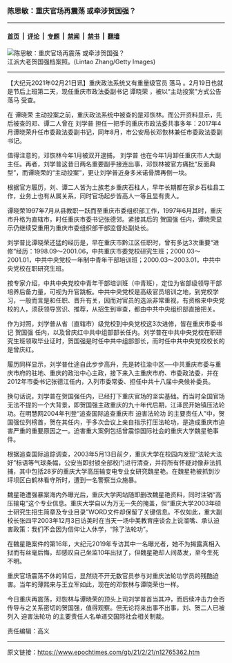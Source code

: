 ### 陈思敏：重庆官场再震荡 或牵涉贺国强？

---

#### [首页](../../../..?n12765362) &nbsp;|&nbsp; [评论](../../../../../epoch-comment?n12765362) &nbsp;|&nbsp; [专题](../../../../../epoch-special?n12765362) &nbsp;|&nbsp; [禁闻](../../../../../epoch-news?n12765362) &nbsp;|&nbsp; [禁书](../../../../../books?n12765362) &nbsp;|&nbsp; [翻墙](https://github.com/gfw-breaker/nogfw/blob/master/README.md?n12765362)


<div><img alt="陈思敏：重庆官场再震荡 或牵涉贺国强？" class="attachment-djy_600_400 size-djy_600_400 wp-post-image" src="https://i.epochtimes.com/assets/uploads/2017/09/20170919-hctammylin_he_guoqiang-GettyImages-141296161-1-600x400.jpg"/>
<div class="caption">
 江派大老贺国强档案照。(Lintao Zhang/Getty Images)
</div></div><hr/><div class="post_content" id="artbody" itemprop="articleBody">
 <!-- article content begin -->
 <p>
  【大纪元2021年02月21日讯】重庆政法系统又有重量级官员
  <ok href="https://www.epochtimes.com/gb/tag/%E8%90%BD%E9%A9%AC.html">
   落马
  </ok>
  。2月19日也就是节后上班第二天，现任重庆市政法委副书记
  <ok href="https://www.epochtimes.com/gb/tag/%E8%B0%AD%E6%99%93%E8%8D%A3.html">
   谭晓荣
  </ok>
  ，被以“主动投案”方式公告
  <ok href="https://www.epochtimes.com/gb/tag/%E8%90%BD%E9%A9%AC.html">
   落马
  </ok>
  受查。
 </p>
 <p>
  在
  <ok href="https://www.epochtimes.com/gb/tag/%E8%B0%AD%E6%99%93%E8%8D%A3.html">
   谭晓荣
  </ok>
  主动投案之前，重庆政法系统中被查的是邓恢林。而公开资料显示，先后被查的邓、谭二人曾在
  <ok href="https://www.epochtimes.com/gb/tag/%E5%88%98%E5%AD%A6%E6%99%AE.html">
   刘学普
  </ok>
  担任一把手的重庆市政法委共事多年：2017年4月谭晓荣升任市委政法委副书记，同年8月，市公安局长邓恢林兼任市委政法委副书记。
 </p>
 <p>
  值得注意的，邓恢林今年1月被双开逮捕，
  <ok href="https://www.epochtimes.com/gb/tag/%E5%88%98%E5%AD%A6%E6%99%AE.html">
   刘学普
  </ok>
  也在今年1月卸任重庆市人大副主任。再者，刘学普这昔日两名重要副手接连出事，邓恢林被官方痛批“反面典型”，而谭晓荣的“主动投案”，更让刘学普近身多米诺骨牌再倒一块。
 </p>
 <p>
  根据官方履历，刘、谭二人皆为土族老乡重庆石柱人，早年长期都在家乡石柱县工作，业务上也有从属关系，同时官场起步皆高人一等且显有贵人。
 </p>
 <p>
  谭晓荣1997年7月从县教职一跃而至重庆市委组织部工作，1997年6月其时，重庆市升格为直辖市，时任重庆市委书记张德邻。紧接其后的
  <ok href="https://www.epochtimes.com/gb/tag/%E8%B4%BA%E5%9B%BD%E5%BC%BA.html">
   贺国强
  </ok>
  任内，谭晓荣显示仍继续受重用为重庆市委组织部干部监督处副处长。
 </p>
 <p>
  刘学普比谭晓荣还猛的经历是，早在重庆市黔江区任职时，曾有多达3次重要“进修”经历：1998.09～2001.06，中共重庆市委党校研究生班；2000.03～2001.01，中共中央党校一年制中青年干部培训班；2000.03～2003.01，中共中央党校在职研究生班。
 </p>
 <p>
  按专家介绍，中共中央党校中青年干部培训班（中青班），定位为省部级领导干部培养后备力量，可视为升官跳板。中共中央党校是高级官员培训之地，到党校学习，一般而言是和任职、晋升有关，因而对官员的选派非常重视，有资格来中央党校的人，须获领导赏识、推荐，从招生到审查，都由中共中央组织部直接把关。
 </p>
 <p>
  作为对照，刘学普从省（直辖市）级党校到中央党校这3次进修，皆在重庆市委书记
  <ok href="https://www.epochtimes.com/gb/tag/%E8%B4%BA%E5%9B%BD%E5%BC%BA.html">
   贺国强
  </ok>
  任内，以及曾庆红中共中组部部长任内。刘学普在中共中央党校在职研究生班领取毕业证时，贺国强是时任中共中组部部长，而时任中共中央党校校长的是曾庆红。
 </p>
 <p>
  履历同样显示，刘学普仕途自此步步高升，先是转往渝中区──中共重庆市委与重庆市府的驻地、重庆的政治中心主政，接下来入主重庆市府、市委政法委，并在2012年市委书记张德江任内，入列市委常委、担任中共十八届中央候补委员。
 </p>
 <p>
  换句话说，刘学普在贺国强任内，已经打下重庆官场的坚实基础。而当时全国官场无法不提的一个大背景，即贺国强主政重庆的九十年代后期，江泽民开始镇压法轮功。在明慧网2004年刊登“追查国际追查重庆市
  <ok href="https://www.epochtimes.com/gb/tag/%E8%BF%AB%E5%AE%B3%E6%B3%95%E8%BD%AE%E5%8A%9F.html">
   迫害法轮功
  </ok>
  的主要责任人”中，贺国强位列榜首，贺在其任内，于多次会议上亲自指示打压法轮功，是造成重庆市迫害严重的重要原因之一。迫害重大案例包括曾震惊国际社会的重庆大学魏星艳事件。
 </p>
 <p>
  根据追查国际追踪调查，2003年5月13日前夕，重庆大学在校园内发现“法轮大法好”标语等气球条幅，公安当即封锁全部校门进行清查，并将所有怀疑对像非法抓捕，其中包括28岁的重庆大学高压输变电专业女研究魏星艳。在魏星艳被抓到沙坪坝区白鹤林看守所时，遭到一名警察当众施暴。
 </p>
 <p>
  魏星艳遭强暴案海内外曝光后，重庆大学网站随即删改魏星艳资料，同时注销“高压输电”这个专业信息。重庆大学自以为万无一失的掩盖，但“重庆大学2003年硕士研究生招生简章及专业目录”WORD文件却保留了关键信息。不仅如此，重大副校长张四平2003年12月3日访美时在当天一场中美教育座谈会上说溜嘴、承认迫害政策：我们不会因为信仰让人休学，“除了法轮功”。
 </p>
 <p>
  在魏星艳案件的第16年，大纪元2019年专访其中一名曝光者，她不为揭露真相入狱而有丝毫后悔，却感叹自己坐监10年出狱了，但魏星艳却人间蒸发，至今生死不明。
 </p>
 <p>
  重庆官场震荡不休的背后，显然绕不开无数官员参与对重庆法轮功学员的残酷迫害。当年的薄熙来与王立军如此，现在的邓恢林与谭晓荣也一样。
 </p>
 <p>
  今日重庆再震荡，邓恢林与谭晓荣的顶头上司刘学普首当其冲，而后续冲击力会否传导与之关系密切的贺国强，值得观察。但无论将来出事不出事，刘、贺二人已被列入
  <ok href="https://www.epochtimes.com/gb/tag/%E8%BF%AB%E5%AE%B3%E6%B3%95%E8%BD%AE%E5%8A%9F.html">
   迫害法轮功
  </ok>
  的主要责任人名单递交国际社会相关制裁。
 </p>
 <p>
  责任编辑：高义
 </p>
 <!-- article content end -->
 <div id="below_article_ad">
 </div>
</div>


---

原文链接：https://www.epochtimes.com/gb/21/2/21/n12765362.htm